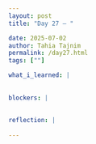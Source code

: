 ```yaml
---
layout: post
title: "Day 27 – "

date: 2025-07-02
author: Tahia Tajnim
permalink: /day27.html
tags: [""]   

what_i_learned: |
  
  
blockers: |  
  
  
reflection: |
  
---
```


